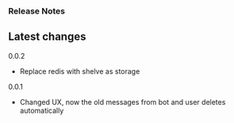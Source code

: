 ### Release Notes

## Latest changes

0.0.2

* Replace redis with shelve as storage

0.0.1
* Changed UX, now the old messages from bot and user deletes automatically
